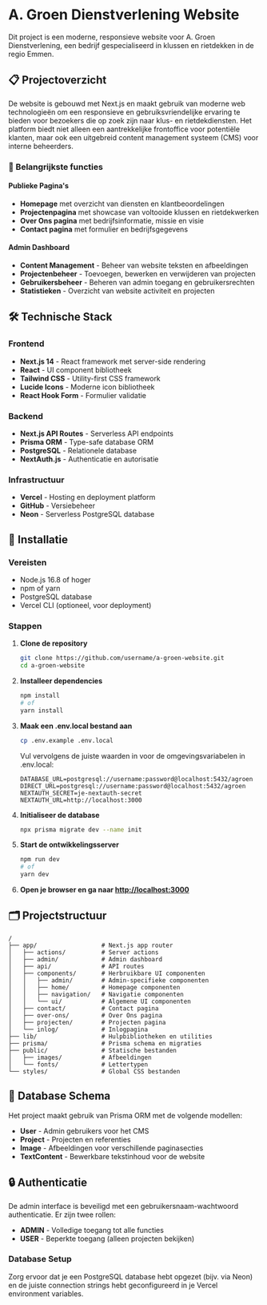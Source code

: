 # A. Groen Dienstverlening Website

Dit project is een moderne, responsieve website voor A. Groen Dienstverlening, een bedrijf gespecialiseerd in klussen en rietdekken in de regio Emmen.

## 📋 Projectoverzicht

De website is gebouwd met Next.js en maakt gebruik van moderne web technologieën om een responsieve en gebruiksvriendelijke ervaring te bieden voor bezoekers die op zoek zijn naar klus- en rietdekdiensten. Het platform biedt niet alleen een aantrekkelijke frontoffice voor potentiële klanten, maar ook een uitgebreid content management systeem (CMS) voor interne beheerders.

### 🌟 Belangrijkste functies

#### Publieke Pagina's
- **Homepage** met overzicht van diensten en klantbeoordelingen
- **Projectenpagina** met showcase van voltooide klussen en rietdekwerken
- **Over Ons pagina** met bedrijfsinformatie, missie en visie
- **Contact pagina** met formulier en bedrijfsgegevens

#### Admin Dashboard
- **Content Management** - Beheer van website teksten en afbeeldingen
- **Projectenbeheer** - Toevoegen, bewerken en verwijderen van projecten
- **Gebruikersbeheer** - Beheren van admin toegang en gebruikersrechten
- **Statistieken** - Overzicht van website activiteit en projecten

## 🛠️ Technische Stack

### Frontend
- **Next.js 14** - React framework met server-side rendering
- **React** - UI component bibliotheek
- **Tailwind CSS** - Utility-first CSS framework
- **Lucide Icons** - Moderne icon bibliotheek
- **React Hook Form** - Formulier validatie

### Backend
- **Next.js API Routes** - Serverless API endpoints
- **Prisma ORM** - Type-safe database ORM
- **PostgreSQL** - Relationele database
- **NextAuth.js** - Authenticatie en autorisatie

### Infrastructuur
- **Vercel** - Hosting en deployment platform
- **GitHub** - Versiebeheer
- **Neon** - Serverless PostgreSQL database

## 🚀 Installatie

### Vereisten
- Node.js 16.8 of hoger
- npm of yarn
- PostgreSQL database
- Vercel CLI (optioneel, voor deployment)

### Stappen

1. **Clone de repository**
   ```bash
   git clone https://github.com/username/a-groen-website.git
   cd a-groen-website
   ```

2. **Installeer dependencies**
   ```bash
   npm install
   # of
   yarn install
   ```

3. **Maak een .env.local bestand aan**
   ```bash
   cp .env.example .env.local
   ```
   Vul vervolgens de juiste waarden in voor de omgevingsvariabelen in .env.local:
   ```
   DATABASE_URL=postgresql://username:password@localhost:5432/agroen
   DIRECT_URL=postgresql://username:password@localhost:5432/agroen
   NEXTAUTH_SECRET=je-nextauth-secret
   NEXTAUTH_URL=http://localhost:3000
   ```

4. **Initialiseer de database**
   ```bash
   npx prisma migrate dev --name init
   ```

5. **Start de ontwikkelingsserver**
   ```bash
   npm run dev
   # of
   yarn dev
   ```

6. **Open je browser en ga naar [http://localhost:3000](http://localhost:3000)**

## 🗂️ Projectstructuur

```
/
├── app/                  # Next.js app router
│   ├── actions/          # Server actions
│   ├── admin/            # Admin dashboard
│   ├── api/              # API routes
│   ├── components/       # Herbruikbare UI componenten
│   │   ├── admin/        # Admin-specifieke componenten
│   │   ├── home/         # Homepage componenten
│   │   ├── navigation/   # Navigatie componenten
│   │   └── ui/           # Algemene UI componenten
│   ├── contact/          # Contact pagina
│   ├── over-ons/         # Over Ons pagina
│   ├── projecten/        # Projecten pagina
│   └── inlog/            # Inlogpagina
├── lib/                  # Hulpbibliotheken en utilities
├── prisma/               # Prisma schema en migraties
├── public/               # Statische bestanden
│   ├── images/           # Afbeeldingen
│   └── fonts/            # Lettertypen
└── styles/               # Global CSS bestanden
```

## 📝 Database Schema

Het project maakt gebruik van Prisma ORM met de volgende modellen:

- **User** - Admin gebruikers voor het CMS
- **Project** - Projecten en referenties
- **Image** - Afbeeldingen voor verschillende paginasecties
- **TextContent** - Bewerkbare tekstinhoud voor de website

## 🔒 Authenticatie

De admin interface is beveiligd met een gebruikersnaam-wachtwoord authenticatie. Er zijn twee rollen:
- **ADMIN** - Volledige toegang tot alle functies
- **USER** - Beperkte toegang (alleen projecten bekijken)

### Database Setup

Zorg ervoor dat je een PostgreSQL database hebt opgezet (bijv. via Neon) en de juiste connection strings hebt geconfigureerd in je Vercel environment variables.
